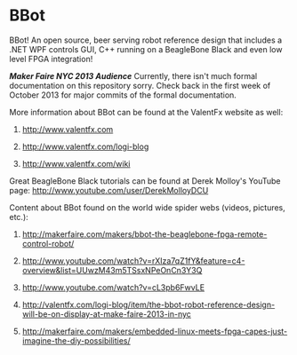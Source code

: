 BBot
====

BBot! An open source, beer serving robot reference design that includes a .NET WPF controls GUI, C++ running on a BeagleBone Black and even low level FPGA integration!

***Maker Faire NYC 2013 Audience*** 
Currently, there isn't much formal documentation on this repository sorry.  Check back in the first week of October 2013 for major commits of the formal documentation.

More information about BBot can be found at the ValentFx website as well:
 
1. http://www.valentfx.com 

2. http://www.valentfx.com/logi-blog 

3. http://www.valentfx.com/wiki 

Great BeagleBone Black tutorials can be found at Derek Molloy's YouTube page:
http://www.youtube.com/user/DerekMolloyDCU

Content about BBot found on the world wide spider webs (videos, pictures, etc.):

1. http://makerfaire.com/makers/bbot-the-beaglebone-fpga-remote-control-robot/	

2. http://www.youtube.com/watch?v=rXIza7qZ1fY&feature=c4-overview&list=UUwzM43m5TSsxNPeOnCn3Y3Q	

3. http://www.youtube.com/watch?v=cL3pb6FwvLE	

4. http://valentfx.com/logi-blog/item/the-bbot-robot-reference-design-will-be-on-display-at-make-faire-2013-in-nyc

5. http://makerfaire.com/makers/embedded-linux-meets-fpga-capes-just-imagine-the-diy-possibilities/